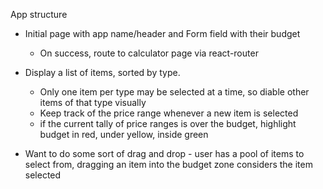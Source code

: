 App structure

- Initial page with app name/header and Form field with their budget

  - On success, route to calculator page via react-router

- Display a list of items, sorted by type.

  - Only one item per type may be selected at a time, so diable other items of that type visually
  - Keep track of the price range whenever a new item is selected
  - if the current tally of price ranges is over the budget, highlight budget in red, under yellow, inside green

- Want to do some sort of drag and drop - user has a pool of items to select from, dragging an item into the budget zone considers the item selected
